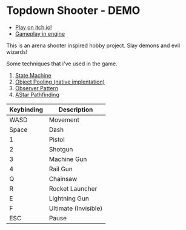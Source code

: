 # Topdown Shooter - DEMO

- 	[Play on itch.io!](https://kubil6y.itch.io/topdown-shooter-demo)
-   [Gameplay in engine](https://www.youtube.com/watch?v=k8BzNgMHqMk)

This is an arena shooter inspired hobby project. Slay demons and evil wizards!

Some techniques that i've used in the game.

1. [State Machine](https://en.wikipedia.org/wiki/Finite-state_machine)
2. [Object Pooling (native implentation)](https://en.wikipedia.org/wiki/Object_pool_pattern)
3. [Observer Pattern](https://en.wikipedia.org/wiki/Observer_pattern)
4. [AStar Pathfinding](https://en.wikipedia.org/wiki/A*_search_algorithm)

| Keybinding | Description          |
| ---------- | -------------------- |
| WASD       | Movement             |
| Space      | Dash                 |
| 1          | Pistol               |
| 2          | Shotgun              |
| 3          | Machine Gun          |
| 4          | Rail Gun             |
| Q          | Chainsaw             |
| R          | Rocket Launcher      |
| E          | Lightning Gun        |
| F          | Ultimate (Invisible) |
| ESC        | Pause                |

